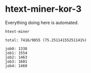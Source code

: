 # htext-miner-kor-3

Everything doing here is automated.

```
htext-miner

total: 7416/9855 (75.25114155251141%)

job0: 1338
job1: 1554
job2: 1463
job3: 1601
job4: 1460
```